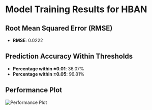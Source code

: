 # Model Training Results for HBAN

## Root Mean Squared Error (RMSE)
- **RMSE**: 0.0222

## Prediction Accuracy Within Thresholds
- **Percentage within ±0.01**: 36.07%
- **Percentage within ±0.05**: 96.81%

## Performance Plot
![Performance Plot](../imgs/HBAN.png)
